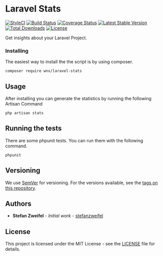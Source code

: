 # Laravel Stats

[![StyleCI](https://styleci.io/repos/104390273/shield?branch=master)](https://styleci.io/repos/104390273)
[![Build Status](https://travis-ci.org/stefanzweifel/laravel-stats.svg)](https://travis-ci.org/stefanzweifel/laravel-stats)
[![Coverage Status](https://coveralls.io/repos/github/stefanzweifel/laravel-stats/badge.svg?branch=master)](https://coveralls.io/github/stefanzweifel/laravel-stats?branch=master)
[![Latest Stable Version](https://poser.pugx.org/wnx/laravel-stats/v/stable)](https://packagist.org/packages/wnx/laravel-stats)
[![Total Downloads](https://poser.pugx.org/wnx/laravel-stats/downloads)](https://packagist.org/packages/wnx/laravel-stats)
[![License](https://poser.pugx.org/wnx/laravel-stats/license)](https://packagist.org/packages/wnx/laravel-stats)

Get insights about your Laravel Project.

### Installing

The easiest way to install the the script is by using composer.

```shell
composer require wnx/laravel-stats
```

## Usage

After installing you can generate the statistics by running the following Artisan Command

```shell
php artisan stats
```

## Running the tests

There are some phpunit tests. You can run them with the following command.

```shell
phpunit
```

## Versioning

We use [SemVer](http://semver.org/) for versioning. For the versions available, see the [tags on this repository](https://github.com/stefanzweifel/laravel-stats/tags).

## Authors

* **Stefan Zweifel** - *Initial work* - [stefanzweifel](https://github.com/stefanzweifel)

## License

This project is licensed under the MIT License - see the [LICENSE](LICENSE) file for details.
